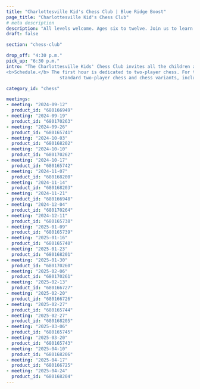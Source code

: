 ```yaml
---
title: "Charlottesville Kid's Chess Club | Blue Ridge Boost"
page_title: "Charlottesville Kid's Chess Club"
# meta description
description: "All levels welcome. Ages six to twelve. Join us to learn and play chess!"
draft: false

section: "chess-club"

drop_off: "4:30 p.m."
pick_up: "6:30 p.m."
intro: "The Charlottesville Kids' Chess Club invites all the children ages six to twelve to two hours of chess. The meetings are held at Blue Ridge Boost. <br>
<b>Schedule.</b> The first hour is dedicated to two-player chess. For the second hour, participants may choose between 
                    standard two-player chess and chess variants, including dice chess and four player chess."

category_id: "chess"

meetings: 
- meeting: "2024-09-12"
  product_id: "680166949"
- meeting: "2024-09-19"
  product_id: "680170263"
- meeting: "2024-09-26"  
  product_id: "680165741"
- meeting: "2024-10-03"
  product_id: "680168202"
- meeting: "2024-10-10"
  product_id: "680170262"
- meeting: "2024-10-17"
  product_id: "680165742"
- meeting: "2024-11-07"
  product_id: "680168200"
- meeting: "2024-11-14"
  product_id: "680168203"
- meeting: "2024-11-21"
  product_id: "680166948"
- meeting: "2024-12-04"
  product_id: "680170264"
- meeting: "2024-12-11"
  product_id: "680165738"
- meeting: "2025-01-09"
  product_id: "680165739"
- meeting: "2025-01-16"
  product_id: "680165740"
- meeting: "2025-01-23"
  product_id: "680168201"
- meeting: "2025-01-30"
  product_id: "680170260"
- meeting: "2025-02-06"
  product_id: "680170261"
- meeting: "2025-02-13"
  product_id: "680166727"
- meeting: "2025-02-20"
  product_id: "680166726"
- meeting: "2025-02-27"
  product_id: "680165744"
- meeting: "2025-02-27"
  product_id: "680168205"
- meeting: "2025-03-06"
  product_id: "680165745"
- meeting: "2025-03-20"
  product_id: "680165743"
- meeting: "2025-04-10"
  product_id: "680168206"
- meeting: "2025-04-17"
  product_id: "680166725"
- meeting: "2025-04-24"
  product_id: "680168204"
---
```

